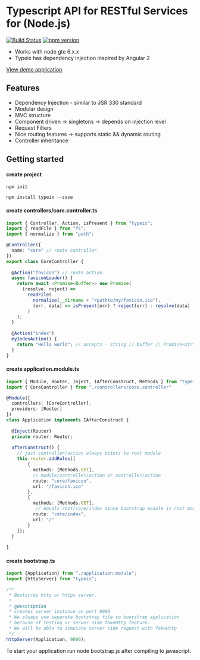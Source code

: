# Typescript API for RESTful Services for (Node.js)

[![Build Status](https://travis-ci.org/igorzg/typeix.svg?branch=master)](https://travis-ci.org/igorzg/typeix)
[![npm version](https://badge.fury.io/js/typeix.svg)](https://badge.fury.io/js/typeix)

* Works with node gte 6.x.x
* Typeix has dependency injection inspired by Angular 2


[View demo application](https://github.com/igorzg/typeix/tree/master/demo-app)

## Features
* Dependency Injection - similar to JSR 330 standard
* Modular design
* MVC structure
* Component driven -> singletons -> depends on injection level
* Request Filters
* Nice routing features -> supports static && dynamic routing
* Controller inheritance


## Getting started
#### create project

```npm
npm init
```

```npm
npm install typeix --save
```

#### create controllers/core.controller.ts

```typescript
import { Controller, Action, isPresent } from "typeix";
import { readFile } from "fs";
import { normalize } from "path";

@Controller({
  name: "core" // route controller
})
export class CoreController {
  
  @Action("favicon") // route action
  async faviconLoader() {
    return await <Promise<Buffer>> new Promise(
      (resolve, reject) =>
        readFile(
          normalize(__dirname + "/pathto/my/favicon.ico"),
          (err, data) => isPresent(err) ? reject(err) : resolve(data)
        )
    );
  }
  
  @Action("index")
  myIndexAction() {
    return "Hello world"; // accepts - string // buffer // Promise<string|Buffer>
  }
}

```

#### create application.module.ts
```typescript
import { Module, Router, Inject, IAfterConstruct, Methods } from "typeix"
import { CoreController } from "./controllers/core.controller"

@Module({
  controllers: [CoreController],
  providers: [Router]
})
class Application implements IAfterConstruct {
  
  @Inject(Router)
  private router: Router;
  
  afterConstruct() {
    // just controller/action always points to root module
    this.router.addRules([
        {
          methods: [Methods.GET],
          // module/controller/action or controller/action
          route: "core/favicon", 
          url: "/favicon.ico"
        },
        {
          methods: [Methods.GET],
           // equals root/core/index since bootstrap module is root module
          route: "core/index",
          url: "/"
        }
    ]);
  }
  
}
```

#### create bootstrap.ts
```typescript
import {Application} from "./application.module";
import {httpServer} from "typeix";

/**
 * Bootstrap http or https server.
 *
 * @description
 * Creates server instance on port 9000
 * We always use separate bootstrap file to bootstrap application 
 * because of testing or server side fakeHttp feature.
 * We will be able to simulate server side request with fakeHttp
 */
httpServer(Application, 9000);
```

To start your application run node bootstrap.js after compiling to javascript.

